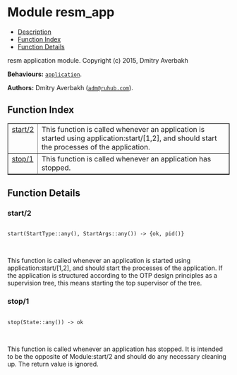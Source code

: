 

# Module resm_app #
* [Description](#description)
* [Function Index](#index)
* [Function Details](#functions)



resm application module.
Copyright (c) 2015, Dmitry Averbakh

__Behaviours:__ [`application`](application.md).

__Authors:__ Dmitry Averbakh ([`adm@ruhub.com`](mailto:adm@ruhub.com)).
<a name="index"></a>

## Function Index ##


<table width="100%" border="1" cellspacing="0" cellpadding="2" summary="function index"><tr><td valign="top"><a href="#start-2">start/2</a></td><td>
This function is called whenever an application is started using application:start/[1,2], and should start the
processes of the application.</td></tr><tr><td valign="top"><a href="#stop-1">stop/1</a></td><td>
This function is called whenever an application has stopped.</td></tr></table>


<a name="functions"></a>

## Function Details ##

<a name="start-2"></a>

### start/2 ###


<pre><code>
start(StartType::any(), StartArgs::any()) -&gt; {ok, pid()}
</code></pre>
<br />


This function is called whenever an application is started using application:start/[1,2], and should start the
processes of the application. If the application is structured according to the OTP design principles as a
supervision tree, this means starting the top supervisor of the tree.
<a name="stop-1"></a>

### stop/1 ###


<pre><code>
stop(State::any()) -&gt; ok
</code></pre>
<br />


This function is called whenever an application has stopped. It is intended to be the opposite of Module:start/2 and
should do any necessary cleaning up. The return value is ignored.
